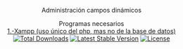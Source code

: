 <p align="center"><a>Administración campos dinámicos</a></p>

<p align="center">
    <a>Programas necesarios</a><br>
<a href="https://www.apachefriends.org/download.html">1.-Xampp (uso único del php, mas no de la base de datos)</a><br>
<a href="https://packagist.org/packages/laravel/framework"><img src="https://img.shields.io/packagist/dt/laravel/framework" alt="Total Downloads"></a>
<a href="https://packagist.org/packages/laravel/framework"><img src="https://img.shields.io/packagist/v/laravel/framework" alt="Latest Stable Version"></a>
<a href="https://packagist.org/packages/laravel/framework"><img src="https://img.shields.io/packagist/l/laravel/framework" alt="License"></a>
</p>
